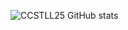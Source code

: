 ![CCSTLL25 GitHub stats](https://github-readme-stats.vercel.app/api?username=CCSTLL25&count_private=true&show_icons=true&theme=tokyonight)
